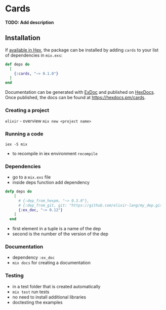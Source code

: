 # Cards

**TODO: Add description**

## Installation

If [available in Hex](https://hex.pm/docs/publish), the package can be installed
by adding `cards` to your list of dependencies in `mix.exs`:

```elixir
def deps do
  [
    {:cards, "~> 0.1.0"}
  ]
end
```

Documentation can be generated with [ExDoc](https://github.com/elixir-lang/ex_doc)
and published on [HexDocs](https://hexdocs.pm). Once published, the docs can
be found at <https://hexdocs.pm/cards>.

### Creating a project
`elixir` - overview
`mix new <project name>`

### Running a code
`iex -S mix`
- to recompile in iex environment
`recompile`

### Dependencies
- go to a `mix.exs` file
- inside deps function add dependency

```elixir
defp deps do
    [
      # {:dep_from_hexpm, "~> 0.3.0"},
      # {:dep_from_git, git: "https://github.com/elixir-lang/my_dep.git", tag: "0.1.0"}
      {:ex_doc, "~> 0.12"}
    ]
  end
```
- first element in a tuple is a name of the dep
- second is the number of the version of the dep

### Documentation
- dependency `:ex_doc` 
- `mix docs` for creating a documentation

### Testing
- in a test folder that is created automatically
- `mix test` run tests
- no need to install additional libraries
- doctesting the examples